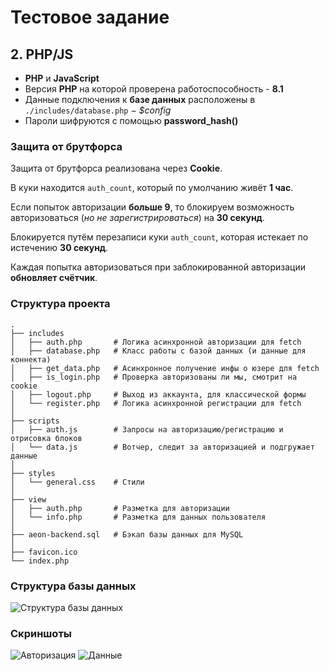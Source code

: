 # Тестовое задание

## 2. PHP/JS

- **PHP** и **JavaScript**
- Версия **PHP** на которой проверена работоспособность - **8.1**
- Данные подключения к **базе данных** расположены в ``./includes/database.php`` − _$config_
- Пароли шифруются с помощью **password_hash()**


### Защита от брутфорса
Защита от брутфорса реализована через **Cookie**.

В куки находится ``auth_count``, который по умолчанию живёт **1 час**.

Если попыток авторизации **больше 9**, то блокируем возможность авторизоваться (_но не зарегистрироваться_) на **30 секунд**.

Блокируется путём перезаписи куки ``auth_count``, которая истекает по истечению **30 секунд**.

Каждая попытка авторизоваться при заблокированной авторизации **обновляет счётчик**.
### Структура проекта
```
.
├── includes
│   ├── auth.php       # Логика асинхронной авторизации для fetch
│   ├── database.php   # Класс работы с базой данных (и данные для коннекта)
│   ├── get_data.php   # Асинхронное получение инфы о юзере для fetch
│   ├── is_login.php   # Проверка авторизованы ли мы, смотрит на cookie
│   ├── logout.php     # Выход из аккаунта, для классической формы
│   └── register.php   # Логика асинхронной регистрации для fetch
│  
├── scripts
│   ├── auth.js        # Запросы на авторизацию/регистрацию и отрисовка блоков
│   └── data.js        # Вотчер, следит за авторизацией и подгружает данные
│  
├── styles
│   └── general.css    # Стили
│  
├── view
│   ├── auth.php       # Разметка для авторизации
│   └── info.php       # Разметка для данных пользователя
│ 
├── aeon-backend.sql   # Бэкап базы данных для MySQL
│ 
├── favicon.ico
└── index.php
```

### Структура базы данных

![Структура базы данных](https://i.ibb.co/NnfFwyr/database.jpg)


### Скриншоты

![Авторизация](https://i.ibb.co/Y2j91kt/1.jpg)
![Данные](https://i.ibb.co/C923JPH/2.jpg)